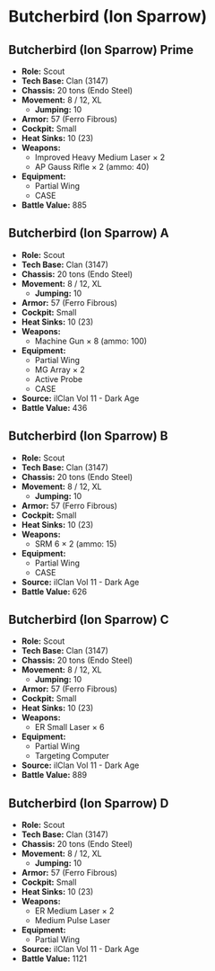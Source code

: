 # Butcherbird (Ion Sparrow)
## Butcherbird (Ion Sparrow) Prime
- **Role:** Scout
- **Tech Base:** Clan (3147)
- **Chassis:** 20 tons (Endo Steel)
- **Movement:** 8 / 12, XL
  - **Jumping:** 10
- **Armor:** 57 (Ferro Fibrous)
- **Cockpit:** Small
- **Heat Sinks:** 10 (23)
- **Weapons:**
  - Improved Heavy Medium Laser × 2
  - AP Gauss Rifle × 2 (ammo: 40)
- **Equipment:**
  - Partial Wing
  - CASE
- **Battle Value:** 885

## Butcherbird (Ion Sparrow) A
- **Role:** Scout
- **Tech Base:** Clan (3147)
- **Chassis:** 20 tons (Endo Steel)
- **Movement:** 8 / 12, XL
  - **Jumping:** 10
- **Armor:** 57 (Ferro Fibrous)
- **Cockpit:** Small
- **Heat Sinks:** 10 (23)
- **Weapons:**
  - Machine Gun × 8 (ammo: 100)
- **Equipment:**
  - Partial Wing
  - MG Array × 2
  - Active Probe
  - CASE
- **Source:** ilClan Vol 11 - Dark Age
- **Battle Value:** 436

## Butcherbird (Ion Sparrow) B
- **Role:** Scout
- **Tech Base:** Clan (3147)
- **Chassis:** 20 tons (Endo Steel)
- **Movement:** 8 / 12, XL
  - **Jumping:** 10
- **Armor:** 57 (Ferro Fibrous)
- **Cockpit:** Small
- **Heat Sinks:** 10 (23)
- **Weapons:**
  - SRM 6 × 2 (ammo: 15)
- **Equipment:**
  - Partial Wing
  - CASE
- **Source:** ilClan Vol 11 - Dark Age
- **Battle Value:** 626

## Butcherbird (Ion Sparrow) C
- **Role:** Scout
- **Tech Base:** Clan (3147)
- **Chassis:** 20 tons (Endo Steel)
- **Movement:** 8 / 12, XL
  - **Jumping:** 10
- **Armor:** 57 (Ferro Fibrous)
- **Cockpit:** Small
- **Heat Sinks:** 10 (23)
- **Weapons:**
  - ER Small Laser × 6
- **Equipment:**
  - Partial Wing
  - Targeting Computer
- **Source:** ilClan Vol 11 - Dark Age
- **Battle Value:** 889

## Butcherbird (Ion Sparrow) D
- **Role:** Scout
- **Tech Base:** Clan (3147)
- **Chassis:** 20 tons (Endo Steel)
- **Movement:** 8 / 12, XL
  - **Jumping:** 10
- **Armor:** 57 (Ferro Fibrous)
- **Cockpit:** Small
- **Heat Sinks:** 10 (23)
- **Weapons:**
  - ER Medium Laser × 2
  - Medium Pulse Laser
- **Equipment:**
  - Partial Wing
- **Source:** ilClan Vol 11 - Dark Age
- **Battle Value:** 1121

